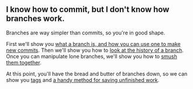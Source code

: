 ## I know how to commit, but I don't know how branches work.

Branches are way simpler than commits, so you're in good shape.

First we'll show you [what a branch is, and how you can use one to make new commits](Branches.md).  Then we'll show you how to [look at the history of a branch](Reflog.md).  Once you can manipulate lone branches, we'll show you how to [smush them together](Merging.md).

At this point, you'll have the bread and butter of branches down, so we can show you [tags](Tags.md) and [a handy method for saving unfinished work](SaveForLater.md).
